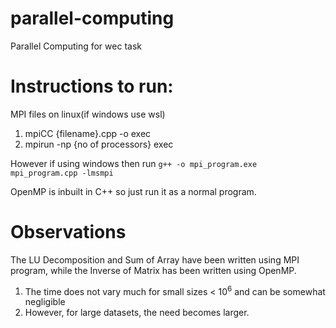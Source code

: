 # parallel-computing
Parallel Computing for wec task

# Instructions to run:
MPI files on linux(if windows use wsl)
1. mpiCC {filename}.cpp -o exec
2. mpirun -np {no of processors} exec
 
However if using windows then run ```g++ -o mpi_program.exe mpi_program.cpp -lmsmpi```

OpenMP is inbuilt in C++ so just run it as a normal program.

# Observations

The LU Decomposition and Sum of Array have been written using MPI program, while the Inverse of Matrix has been written using OpenMP.

1. The time does not vary much for small sizes < 10<sup>6</sup> and can be somewhat negligible
2. However, for large datasets, the need becomes larger.


